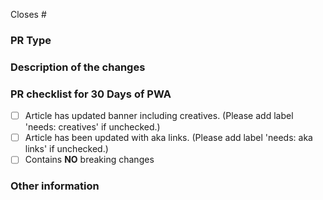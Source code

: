 <!-- Review contributing guidelines before creating PRs -->
<!-- https://github.com/microsoft/win-student-devs#contributing -->

Closes # <!-- REQUIRED: Add the issue number (ex: #12) so the issue is automatically closed when PR is merged -->

### PR Type
<!-- Please uncomment one or more that apply to this PR -->

<!-- - Bugfix -->
<!-- - Feature -->
<!-- - Build or CI related changes -->
<!-- - Content changes -->
<!-- - Other... Please describe: -->

### Description of the changes

### PR checklist for 30 Days of PWA
- [ ] Article has updated banner including creatives. (Please add label 'needs: creatives' if unchecked.)
- [ ] Article has been updated with aka links. (Please add label 'needs: aka links' if unchecked.)
- [ ] Contains **NO** breaking changes

### Other information
<!-- If this PR contains a breaking change, please describe the impact and migration path for existing applications below. 
     Please note that breaking changes are likely to be rejected -->